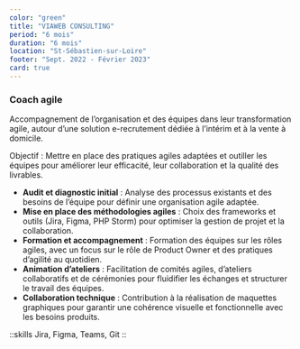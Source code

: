 ```yaml
---
color: "green"
title: "VIAWEB CONSULTING"
period: "6 mois"
duration: "6 mois"
location: "St-Sébastien-sur-Loire"
footer: "Sept. 2022 - Février 2023"
card: true
---
```


### Coach agile

Accompagnement de l’organisation et des équipes dans leur transformation agile, autour d’une solution e-recrutement dédiée à l’intérim et à la vente à domicile.

Objectif : Mettre en place des pratiques agiles adaptées et outiller les équipes pour améliorer leur efficacité, leur collaboration et la qualité des livrables.

- **Audit et diagnostic initial** : Analyse des processus existants et des besoins de l’équipe pour définir une organisation agile adaptée.
- **Mise en place des méthodologies agiles** : Choix des frameworks et outils (Jira, Figma, PHP Storm) pour optimiser la gestion de projet et la collaboration.
- **Formation et accompagnement** : Formation des équipes sur les rôles agiles, avec un focus sur le rôle de Product Owner et des pratiques d’agilité au quotidien.
- **Animation d’ateliers** : Facilitation de comités agiles, d’ateliers collaboratifs et de cérémonies pour fluidifier les échanges et structurer le travail des équipes.
- **Collaboration technique** : Contribution à la réalisation de maquettes graphiques pour garantir une cohérence visuelle et fonctionnelle avec les besoins produits.

::skills
Jira, Figma, Teams, Git
::
